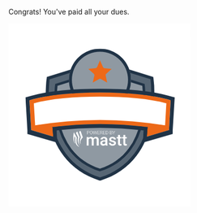 Congrats! You've paid all your dues.

![100% Paid](/assets/images/hundred_percent_paid.png "100% Paid")
